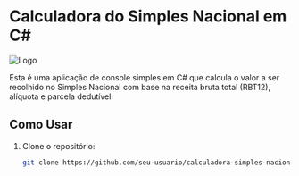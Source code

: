 # Calculadora do Simples Nacional em C#

![Logo](images/calculator-icon.png)

Esta é uma aplicação de console simples em C# que calcula o valor a ser recolhido no Simples Nacional com base na receita bruta total (RBT12), alíquota e parcela dedutível.

## Como Usar

1. Clone o repositório:

   ```bash
   git clone https://github.com/seu-usuario/calculadora-simples-nacional-csharp.git

